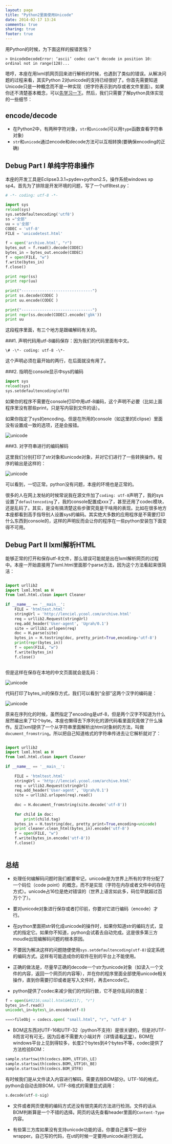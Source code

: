 ```yaml
---
layout: page
title: "Python2里面使用Unicode"
date: 2014-02-17 13:24
comments: true
sharing: true
footer: true
---
```


用Python的时候，为下面这样的报错苦恼？

```
> UnicodeDecodeError: ‘ascii’ codec can’t decode in position 10: ordinal not in range(128)...
```

嗯哼，本座在用lxml抓网页回来进行解析的时候，也遇到了类似的错误。从解决问题的过程来看，其实Python 2对unicode的支持已经很好了。你首先需要知道Unicode只是一种概念而不是一种实现（把字符表示到内存或者文件里面）。如果你还不清楚基本概念，可以[先学习一下][1]。然后，我们只需要了解python具体实现的一些细节：


encode/decode
------------------

* 在Python2中，有两种字符对象，`str`和`unicode`(可以用`type`函数查看字符串对象)
* `str`和`unicode`通过encode和decode方法可以互相转换(要确保encoding的正确)

Debug Part I 单纯字符串操作
-----------------------------

本座的开发工具是Eclipse3.3.1+pydev+python2.5，操作系统windows xp sp4。首先为了排除是开发环境的问题，写了一个utf8test.py：

```python
# -*- coding: utf-8 -*-
	
import sys
reload(sys)
sys.setdefaultencoding('utf8')
ss ="全部"
uu = u'全部'
CODEC = 'utf-8'
FILE = 'unicodetest.html'
 
f = open('archive.html', "r")
bytes_out = f.read().decode(CODEC)
bytes_in = bytes_out.encode(CODEC)
f = open(FILE, "w")
f.write(bytes_in)
f.close()
 
print repr(ss)
print repr(uu)
 
print("-------------------------------")
print ss.decode(CODEC )
print uu.encode(CODEC )
 
print("-------------------------------")
print repr(ss.decode(CODEC).encode('gbk'))
print uu
```

这段程序里面，有三个地方是跟编解码有关的。 

###1. 声明代码用utf-8编码保存：因为我们的代码里面有中文。

```
\# -\*- coding: utf-8 -\*-
```

这个声明必须在最开始的两行，在后面就没有用了。

###2. 指明在console显示中sys的编码

```python
import sys  
reload(sys)  
sys.setdefaultencoding(utf8) 
```

如果你的程序不需要在console打印中用utf-8编码，这个声明不必要（比如上面程序里没有那些print，只是写内容到文件的话）。

如果你指定了sys的encoding，但是在所用的console（如这里的Eclipse）里面没有设置成一致的选项，还是会报错。


![unicode](/downloads/images/python_unicode_output0.png "Don't touch me...")

###3. 对字符串进行的编码解码

这里我们分别打印了str对象和unicode对象，并对它们进行了一些转换操作。程序的输出是这样的：

![unicode](/downloads/images/python_unicode_output1.png "Don't touch me...")

可以看到，一切正常。python没有问题，本座的环境也是正常的。

很多的人在网上发帖的时候常说我在源文件加了`coding: utf-8`声明了，我的sys设置了`defaultencoding`了，我的console配置成xxx了，甚至还用了codec模块，还是乱码了。其实，是没有搞清楚这些步骤究竟是干啥用的表现。比如在很多地方本座都看到高手指导别人设置sys的编码。其实绝大多数的应用程序是不需要打印什么东西到console的，这样的声明反而会让你的程序在一些python安装包下面变得不可用。

Debug Part II lxml解析HTML
---------------------------

能够正常的打开和保存utf-8文件，那么错误可能就是出在lxml解析网页的过程中。本座一开始直接用了lxml.html里面那个parse方法，因为这个方法看起来很简洁：

```python

import urllib2
import lxml.html as H
from lxml.html.clean import Cleaner
 
if __name__ == '__main__':
    FILE = 'htmltest.html'
    stringUrl = 'http://lenciel.ycool.com/archive.html'
    req = urllib2.Request(stringUrl)
    req.add_header('User-agent', 'Ugrah/0.1')
    site = urllib2.urlopen(req)
    doc = H.parse(site)
    bytes_in = H.tostring(doc, pretty_print=True,encoding='utf-8')
    print(repr(bytes_in))
    f = open(FILE, "w")
    f.write(bytes_in)
    f.close()
    
```

但是这样在保存在本地的中文页面就会是乱码：

![unicode](/downloads/images/python_unicode_output2.png "Don't touch me...")

代码打印了bytes_in的保存方式，我们可以看到“全部”这两个汉字的编码是：


![unicode](/downloads/images/python_unicode_output3.png "Don't touch me...")

原来在序列化的时候，虽然指定了encoding是utf-8，但是两个汉字不知道为什么居然编出来了12个byte。本座也懒得去下序列化的源代码看里面究竟做了什么操作。反正lxml提供了一个从字符串里面解析出html对象树的方法，叫做`document_fromstring`。所以把自己知道格式的字符串传进去让它解析就对了：

```python

import urllib2
import lxml.html as H
from lxml.html.clean import Cleaner
 
if __name__ == '__main__':
 
    FILE = 'htmltest.html'
    stringUrl = 'http://lenciel.ycool.com/archive.html'
    req = urllib2.Request(stringUrl)
    req.add_header('User-agent', 'Ugrah/0.1')
    site = urllib2.urlopen(req).read()
 
    doc = H.document_fromstring(site.decode('utf-8'))
 
    for child in doc:
        print(child.tag)
    bytes_in = H.tostring(doc, pretty_print=True,encoding=unicode)
    print cleaner.clean_html(bytes_in).encode('utf-8')
    f = open(FILE, "w")
    f.write(bytes_in.encode('utf-8'))
    f.close()
    
```

总结
-----

* 处理任何编解码问题时我们都要牢记，unicode是为世界上所有的字符分配了一个码位（code point）的概念，而不是实现（字符在内存或者文件中的存在方式）。unicode占16位是绝对错误的（世界上语言如此多，码位早就超过百万个了）。

* 要对unicode对象进行保存或者打印前，你要对它进行编码（encode）才行。

* 在python里面把str转化成unicode的操作时，如果你知道str的编码方式，显式的指定它。如果你不知道，python会试着去自动完成。这是很多第三方moudle出现编解码问题的根本原因。

* 不要因为解决这样的问题随便使用`sys.setdefaultencoding(utf-8)`设定系统的编码方式。这样有可能造成你的软件在别的平台上不能使用。

* 正确的做法是，尽量早正确的decode一个str为unicode对象（如读入一个文件的内容，返回一个网页的内容等），并在你的程序里面全部使用unicode相关操作，直到你需要打印或者是写入文件时，再去encode它。

* python提供了codec来减少我们的代码行数，它不是你乱码的救星：

```python
f = open(&#8216;small.html&#8217;, "r")  
bytes_in=f.read()  
unicode\_in=bytes\_in.encode(utf-8)
 
===>fileObj = codecs.open( "small.html", "r", "utf-8" )
```

* BOM这东西对UTF-16和UTF-32（python不支持）是很关键的，但是对UTF-8而言可有可无，因为后者不需要大小端对齐（详情请看[这里][1]）。BOM在windows平台上见到得较多，长度2个bytes到4个bytes不等，codec提供了方法检验BOM：

```python
sample.startswith(codecs.BOM\_UTF16\_LE)  
sample.startswith(codecs.BOM\_UTF16\_BE)  
sample.startswith(codecs.BOM_UTF8) 
```

有时候我们是从文件读入内容进行解码，需要去除BOM部分。UTF-16的格式，python会自动去除BOM，UTF-8格式的需要显式调用：

```python
s.decode(utf-8-sig) 
```

* 文件或者网页使用的编码方式还没有很完美的方法进行检测。文件的话从BOM判断算是一个不错的选择。网页的话先查看header里面的`Content-Type`内容。

* 有些第三方库如果没有支持unicode功能的话，你要自己重写一部分wrapper。自己写的代码，在ut的时候一定要用unicode进行测试。

 [1]: http://lenciel.cn/docs/unicode-complete/